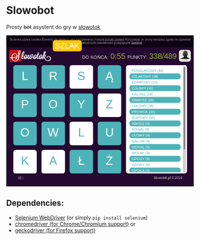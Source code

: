 # Slowobot

Prosty ~~bot~~ asystent do gry w [słowotok](https://www.slowotok.pl)

![screen](/img/screenshot.png)


## Dependencies:

* [Selenium WebDriver](https://pypi.org/project/selenium/) (or simply `pip install selenium`)
* [chromedriver (for Chrome/Chromium support)](https://sites.google.com/a/chromium.org/chromedriver/downloads)
 or
* [geckodriver (for Firefox support)](https://github.com/mozilla/geckodriver/releases)
